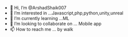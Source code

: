 - 👋 Hi, I’m @ArshadShaik007
- 👀 I’m interested in ...Javascript,php,python,unity,unreal
- 🌱 I’m currently learning ...ML
- 💞️ I’m looking to collaborate on ... Mobile app
- 📫 How to reach me ... by walk

<!---
ArshadShaik007/ArshadShaik007 is a ✨ special ✨ repository because its `README.md` (this file) appears on your GitHub profile.
You can click the Preview link to take a look at your changes.
--->

